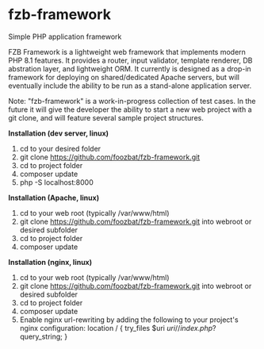 # fzb-framework
Simple PHP application framework

FZB Framework is a lightweight web framework that implements modern PHP 8.1 features. It provides a router, input validator, template renderer, DB abstration layer, and lightweight ORM. It currently is designed as a drop-in framework for deploying on shared/dedicated Apache servers, but will eventually include the ability to be run as a stand-alone application server.

Note: "fzb-framework" is a work-in-progress collection of test cases.  In the future it will give the developer the ability to start a new web project with a git clone, and will feature several sample project structures.

**Installation (dev server, linux)**

1. cd to your desired folder
2. git clone https://github.com/foozbat/fzb-framework.git
3. cd to project folder
4. composer update
5. php -S localhost:8000

**Installation (Apache, linux)**
1. cd to your web root (typically /var/www/html)
2. git clone https://github.com/foozbat/fzb-framework.git into webroot or desired subfolder
3. cd to project folder
4. composer update

**Installation (nginx, linux)**
1. cd to your web root (typically /var/www/html)
2. git clone https://github.com/foozbat/fzb-framework.git into webroot or desired subfolder
3. cd to project folder
4. composer update
5. Enable nginx url-rewriting by adding the following to your project's nginx configuration:
    location / {
        try_files $uri $uri/ /index.php?$query_string;
    }